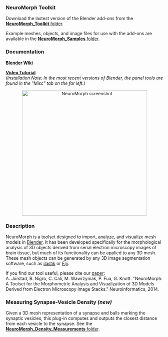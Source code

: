 ### NeuroMorph Toolkit

Download the lastest version of the Blender add-ons from the [**NeuroMorph_Toolkit** folder](https://github.com/ajorstad/NeuroMorph/raw/master/NeuroMorph_Toolkit).

Example meshes, objects, and image files for use with the add-ons are available in the [**NeuroMorph_Samples** folder](https://github.com/ajorstad/NeuroMorph/raw/master/NeuroMorph_Samples).


### Documentation
[**Blender Wiki**](http://wiki.blender.org/index.php/Extensions:2.6/Py/Scripts/Neuro_tool)

[**Video Tutorial**](https://www.youtube.com/watch?v=CVkcYjWgceM&vq=hd720)  
*(Installation Note: In the most recent versions of Blender, the panel tools are found in the "Misc" tab on the far left.)*

<p align="center">
<img src="https://github.com/ajorstad/NeuroMorph/raw/master/NeuroMorph_screenshot.png" alt="NeuroMorph screenshot" height="400px"/>
</p>


### Description
NeuroMorph is a toolset designed to import, analyze, and visualize mesh models in [Blender](https://www.blender.org/). It has been developed specifically for the morphological analysis of 3D objects derived from serial electron microscopy images of brain tissue, but much of its functionality can be applied to any 3D mesh.  These mesh objects can be generated by any 3D image segmentation software, such as [ilastik](http://ilastik.org/) or [Fiji](http://fiji.sc/Fiji).

If you find our tool useful, please cite our [paper](http://link.springer.com/article/10.1007%2Fs12021-014-9242-5):  
A. Jorstad, B. Nigro, C. Cali, M. Wawrzyniak, P. Fua, G. Knott.  "NeuroMorph: A Toolset for the Morphometric Analysis and Visualization of 3D Models Derived from Electron Microscopy Image Stacks." Neuroinformatics, 2014.

### Measuring Synapse-Vesicle Density *(new)*
Given a 3D mesh representation of a synapse and balls marking the synaptic vesicles, this plug-in computes and outputs the closest distance from each vesicle to the synapse.  See the [**NeuroMorph_Density_Measurements** folder](https://github.com/ajorstad/NeuroMorph/raw/master/NeuroMorph_Density_Measurements).
